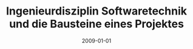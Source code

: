 ---
abstract: ''
authors:
- Thomas Grechenig
date: '2009-01-01'
featured: false
links:
- name: Publik
  url: https://publik.tuwien.ac.at/showentry.php?ID=195636&lang=2
publication: 'in: "Softwaretechnik. Mit Fallbeispielen aus realen Entwicklungsprojekte",
  T. Grechenig, M. Bernhart, R. Breiteneder, K. Kappel (Hrg.); Pearson Studium, München/Germany,
  2009, (eingeladen), ISBN: 978-3-8689-4007-7, S. 27 - 100'
publication_types:
- '6'
publishDate: '2009-01-01'
title: Ingenieurdisziplin Softwaretechnik und die Bausteine eines Projektes
url_pdf: ''
---